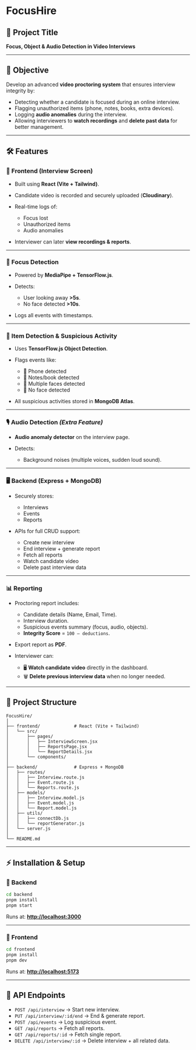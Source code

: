 # FocusHire

## 🚀 Project Title

**Focus, Object & Audio Detection in Video Interviews**

---

## 🎯 Objective

Develop an advanced **video proctoring system** that ensures interview integrity by:

* Detecting whether a candidate is focused during an online interview.
* Flagging unauthorized items (phone, notes, books, extra devices).
* Logging **audio anomalies** during the interview.
* Allowing interviewers to **watch recordings** and **delete past data** for better management.

---

## 🛠 Features

### 🎥 Frontend (Interview Screen)

* Built using **React (Vite + Tailwind)**.
* Candidate video is recorded and securely uploaded (**Cloudinary**).
* Real-time logs of:

  * Focus lost
  * Unauthorized items
  * Audio anomalies
* Interviewer can later **view recordings & reports**.

---

### 🧠 Focus Detection

* Powered by **MediaPipe + TensorFlow\.js**.
* Detects:

  * User looking away **>5s**.
  * No face detected **>10s**.
* Logs all events with timestamps.

---

### 📑 Item Detection & Suspicious Activity

* Uses **TensorFlow\.js Object Detection**.
* Flags events like:

  * 📱 Phone detected
  * 📒 Notes/book detected
  * 👥 Multiple faces detected
  * 🚫 No face detected
* All suspicious activities stored in **MongoDB Atlas**.

---

### 🎙️ Audio Detection *(Extra Feature)*

* **Audio anomaly detector** on the interview page.
* Detects:

  * Background noises (multiple voices, sudden loud sound).

---

### 🖥 Backend (Express + MongoDB)

* Securely stores:

  * Interviews
  * Events
  * Reports
* APIs for full CRUD support:

  * Create new interview
  * End interview + generate report
  * Fetch all reports
  * Watch candidate video
  * Delete past interview data

---

### 📊 Reporting

* Proctoring report includes:

  * Candidate details (Name, Email, Time).
  * Interview duration.
  * Suspicious events summary (focus, audio, objects).
  * **Integrity Score** = `100 – deductions`.
* Export report as **PDF**.
* Interviewer can:

  * 🖥 **Watch candidate video** directly in the dashboard.
  * 🗑 **Delete previous interview data** when no longer needed.

---

## 📂 Project Structure

```
FocusHire/
│
├── frontend/             # React (Vite + Tailwind)
│   └── src/
│       ├── pages/
│       │   ├── InterviewScreen.jsx
│       │   ├── ReportsPage.jsx
│       │   └── ReportDetails.jsx
│       └── components/
│
├── backend/              # Express + MongoDB
│   ├── routes/
│   │   ├── Interview.route.js
│   │   ├── Event.route.js
│   │   └── Reports.route.js
│   ├── models/
│   │   ├── Interview.model.js
│   │   ├── Event.model.js
│   │   └── Report.model.js
│   ├── utils/
│   │   ├── connectDb.js
│   │   └── reportGenerator.js
│   └── server.js
│
└── README.md
```

---

## ⚡ Installation & Setup

### 🔹 Backend

```bash
cd backend
pnpm install
pnpm start
```

Runs at: **[http://localhost:3000](http://localhost:3000)**

---

### 🔹 Frontend

```bash
cd frontend
pnpm install
pnpm dev
```

Runs at: **[http://localhost:5173](http://localhost:5173)**

---

## 🔗 API Endpoints

* `POST /api/interview` → Start new interview.
* `PUT /api/interview/:id/end` → End & generate report.
* `POST /api/events` → Log suspicious event.
* `GET /api/reports` → Fetch all reports.
* `GET /api/reports/:id` → Fetch single report.
* `DELETE /api/interview/:id` → Delete interview + all related data.
